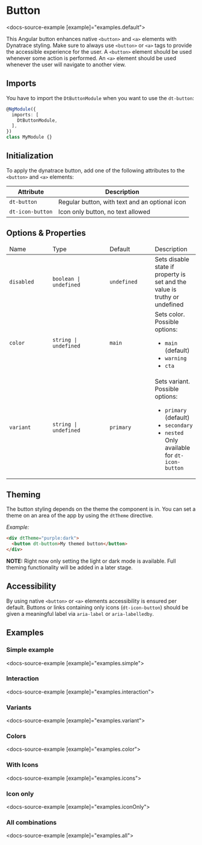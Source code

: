 # Button
<docs-source-example [example]="examples.default"></docs-source-example>

This Angular button enhances native `<button>` and `<a>` elements with Dynatrace styling.
Make sure to always use `<button>` or `<a>` tags to provide the accessible experience for the user.
A `<button>` element should be used whenever some action is performed.
An `<a>` element should be used whenever the user will navigate to another view.

## Imports
You have to import the `DtButtonModule` when you want to use the `dt-button`:

```typescript
@NgModule({
  imports: [
    DtButtonModule,
  ],
})
class MyModule {}
```

## Initialization

To apply the dynatrace button, add one of the following attributes to the `<button>` and `<a>` elements:

| Attribute         | Description                                     |
| ----------------- | ----------------------------------------------- |
| `dt-button`       | Regular button, with text and an optional icon  |
| `dt-icon-button`  | Icon only button, no text allowed               |

## Options & Properties

<table class="table">
  <thead>
    <tr>
      <td width="160px">Name</td>
      <td width="250px">Type</td>
      <td width="160px">Default</td>
      <td>Description</td>
    </tr>
  </thead>
  <tbody>
    <tr>
      <td><code>disabled</code></td>
      <td><code>boolean | undefined</code></td>
      <td><code>undefined</code></td>
      <td>Sets disable state if property is set and the value is truthy or undefined</td>
    </tr>
    <tr>
      <td><code>color</code></td>
      <td><code>string | undefined</code></td>
      <td><code>main</code></td>
      <td>Sets color. Possible options:
        <ul>
          <li><code>main</code> (default)</li>
          <li><code>warning</code></li>
          <li><code>cta</code></li>
        </ul>
      </td>
    </tr>
    <tr>
      <td><code>variant</code></td>
      <td><code>string | undefined</code></td>
      <td><code>primary</code></td>
      <td>
        Sets variant. Possible options:
        <ul>
          <li><code>primary</code> (default)</li>
          <li><code>secondary</code></li>
          <li><code>nested</code> Only available for <code>dt-icon-button</code></li>
        </ul>
      </td>
    </tr>
  </tbody>
</table>

## Theming

The button styling depends on the theme the component is in. You can set a theme on an area of the app by using the <code>dtTheme</code> directive.<br>

*Example:*

```html
<div dtTheme="purple:dark">
  <button dt-button>My themed button</button>
</div>
```

**NOTE:**
Right now only setting the light or dark mode is available.
Full theming functionality will be added in a later stage.

## Accessibility

By using native `<button>` or `<a>` elements accessibility is ensured per default.
Buttons or links containing only icons (`dt-icon-button`) should be given a meaningful label via `aria-label` or `aria-labelledby`.

## Examples

### Simple example

<docs-source-example [example]="examples.simple"></docs-source-example>

### Interaction

<docs-source-example [example]="examples.interaction"></docs-source-example>

### Variants

<docs-source-example [example]="examples.variant"></docs-source-example>

### Colors

<docs-source-example [example]="examples.color"></docs-source-example>

### With Icons

<docs-source-example [example]="examples.icons"></docs-source-example>

### Icon only

<docs-source-example [example]="examples.iconOnly"></docs-source-example>

### All combinations

<docs-source-example [example]="examples.all"></docs-source-example>
